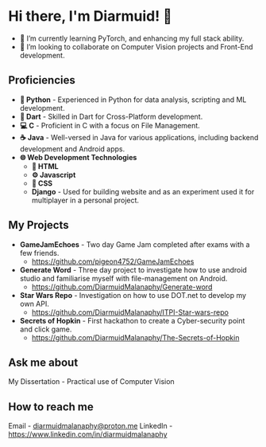 # Hi there, I'm Diarmuid! 👋

- 🌱 I’m currently learning PyTorch, and enhancing my full stack ability.
- 👯 I’m looking to collaborate on Computer Vision projects and Front-End development.

## Proficiencies
  - **🐍 Python** - Experienced in Python for data analysis, scripting and ML development.
  - **🎯 Dart**  - Skilled in Dart for Cross-Platform development.
  - **💻 C** - Proficient in C with a focus on File Management.
  - **☕ Java** - Well-versed in Java for various applications, including backend development and Android apps.
  - **🌐 Web Development Technologies**
     - **📝 HTML** 
     - **⚙️ Javascript**
     - **🎨 CSS** 
     - **Django** - Used for building website and as an experiment used it for multiplayer in a personal project.

## My Projects
  - **GameJamEchoes** - Two day Game Jam completed after exams with a few friends.
    - https://github.com/pigeon4752/GameJamEchoes
  - **Generate Word** - Three day project to investigate how to use android studio and familiarise myself with file-management on Android.
    - https://github.com/DiarmuidMalanaphy/Generate-word
  - **Star Wars Repo** - Investigation on how to use DOT.net to develop my own API.
    - https://github.com/DiarmuidMalanaphy/ITPI-Star-wars-repo
  - **Secrets of Hopkin** - First hackathon to create a Cyber-security point and click game.
    - https://github.com/DiarmuidMalanaphy/The-Secrets-of-Hopkin

## Ask me about 
  My Dissertation
    -  Practical use of Computer Vision

## How to reach me 
  Email
    - diarmuidmalanaphy@proton.me
  LinkedIn
    - https://www.linkedin.com/in/diarmuidmalanaphy

  



<!--
**DiarmuidMalanaphy/DiarmuidMalanaphy** is a ✨ _special_ ✨ repository because its `README.md` (this file) appears on your GitHub profile.
**https://stackedit.io/app#







## My Skills

Include a list or icons of your skills, programming languages, frameworks, or tools.

Here are some ideas to get you started:

- 🔭 I’m currently working on a project to convert 

- 🤔 I’m looking for help with ...
- 💬 Ask me about ...
- 📫 How to reach me: ...
- 😄 Pronouns: ...
- ⚡ Fun fact: ...
-->
